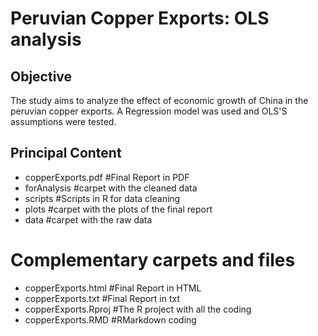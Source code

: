 # Peruvian Copper Exports: OLS analysis

## Objective
The study aims to analyze the effect of economic growth of China in the peruvian copper exports. A Regression model was used and OLS'S assumptions were tested.

## Principal Content
* copperExports.pdf #Final Report in PDF
* forAnalysis #carpet with the cleaned data
* scripts #Scripts in R for data cleaning
* plots #carpet with the plots of the final report
* data #carpet with the raw data

# Complementary carpets and files
* copperExports.html #Final Report in HTML
* copperExports.txt #Final Report in txt
* copperExports.Rproj #The R project with all the coding
* copperExports.RMD #RMarkdown coding


